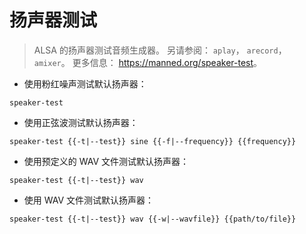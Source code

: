 # 扬声器测试

> ALSA 的扬声器测试音频生成器。
> 另请参阅： `aplay`， `arecord`， `amixer`。
> 更多信息： <https://manned.org/speaker-test>。

- 使用粉红噪声测试默认扬声器：

`speaker-test`

- 使用正弦波测试默认扬声器：

`speaker-test {{-t|--test}} sine {{-f|--frequency}} {{frequency}}`

- 使用预定义的 WAV 文件测试默认扬声器：

`speaker-test {{-t|--test}} wav`

- 使用 WAV 文件测试默认扬声器：

`speaker-test {{-t|--test}} wav {{-w|--wavfile}} {{path/to/file}}`